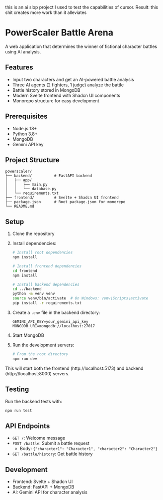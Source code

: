 this is an ai slop project I used to test the capabilities of cursor. Result: this shit creates more work than it alleviates

# PowerScaler Battle Arena

A web application that determines the winner of fictional character battles using AI analysis.

## Features

- Input two characters and get an AI-powered battle analysis
- Three AI agents (2 fighters, 1 judge) analyze the battle
- Battle history stored in MongoDB
- Modern Svelte frontend with Shadcn UI components
- Monorepo structure for easy development

## Prerequisites

- Node.js 18+
- Python 3.8+
- MongoDB
- Gemini API key

## Project Structure

```
powerscaler/
├── backend/          # FastAPI backend
│   ├── app/
│   │   ├── main.py
│   │   └── database.py
│   └── requirements.txt
├── frontend/         # Svelte + Shadcn UI frontend
├── package.json      # Root package.json for monorepo
└── README.md
```

## Setup

1. Clone the repository
2. Install dependencies:
   ```bash
   # Install root dependencies
   npm install

   # Install frontend dependencies
   cd frontend
   npm install

   # Install backend dependencies
   cd ../backend
   python -m venv venv
   source venv/bin/activate  # On Windows: venv\Scripts\activate
   pip install -r requirements.txt
   ```

3. Create a `.env` file in the backend directory:
   ```
   GEMINI_API_KEY=your_gemini_api_key
   MONGODB_URI=mongodb://localhost:27017
   ```

4. Start MongoDB

5. Run the development servers:
   ```bash
   # From the root directory
   npm run dev
   ```

This will start both the frontend (http://localhost:5173) and backend (http://localhost:8000) servers.

## Testing

Run the backend tests with:
```bash
npm run test
```

## API Endpoints

- `GET /`: Welcome message
- `POST /battle`: Submit a battle request
  - Body: `{"character1": "Character1", "character2": "Character2"}`
- `GET /battle/history`: Get battle history

## Development

- Frontend: Svelte + Shadcn UI
- Backend: FastAPI + MongoDB
- AI: Gemini API for character analysis 
